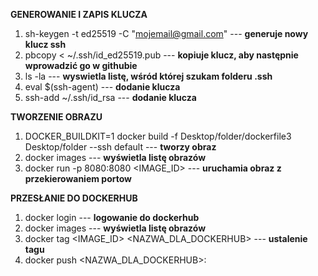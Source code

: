 **GENEROWANIE I ZAPIS KLUCZA**
1. sh-keygen -t ed25519 -C "mojemail@gmail.com" --- **generuje nowy klucz ssh**
2. pbcopy < ~/.ssh/id_ed25519.pub --- **kopiuje klucz, aby następnie wprowadzić go w githubie**
3. ls -la --- **wyswietla listę, wśród której szukam folderu .ssh**
4. eval $(ssh-agent) --- **dodanie klucza**
5. ssh-add ~/.ssh/id_rsa --- **dodanie klucza**

**TWORZENIE OBRAZU**
1.  DOCKER_BUILDKIT=1 docker build -f Desktop/folder/dockerfile3 Desktop/folder --ssh default --- **tworzy obraz**
2.  docker images --- **wyświetla listę obrazów**
3.  docker run -p 8080:8080 <IMAGE_ID> --- **uruchamia obraz z przekierowaniem portow**

**PRZESŁANIE DO DOCKERHUB**
1. docker login --- **logowanie do dockerhub**
2. docker images --- **wyświetla listę obrazów**
3. docker tag <IMAGE_ID> <NAZWA_DLA_DOCKERHUB> --- **ustalenie tagu**
4. docker push <NAZWA_DLA_DOCKERHUB>:<TAG>
